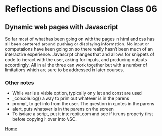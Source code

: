 # Reflections and Discussion Class 06

## Dynamic web pages with Javascript

So far most of what has been going on with the pages in html and css has all been centered around pushing or displaying information.  No input or computations have been going on so there really hasn't been much of an interactive experience.  Javascript changes that and allows for snippets of code to ineract with the user, asking for inputs, and producing outputs accordingly.  All in all the three can work together but with a number of limitations which are sure to be addressed in later courses.

### Other notes

* While var is a viable option, typically only let and const are used
* _console.log() a way to print out whatever is in the parens
* prompt, to get info from the user.  The question in quotes in the parens
* alert, puts whatever is in the parens on the screen
* To isolate a script, put it into replit.com and see if it runs properly first before copying it over into VSC.

[Home](https://jeremy-adamson.github.io/reading-notes/)
